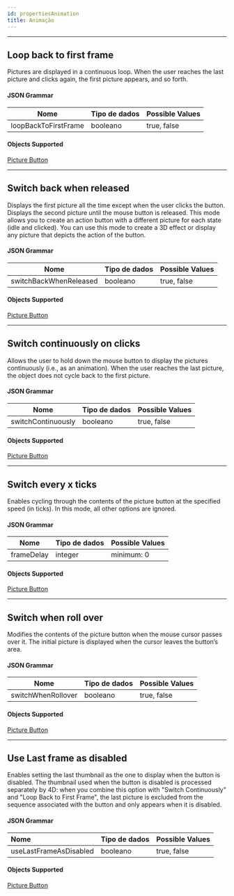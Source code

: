 ```yaml
---
id: propertiesAnimation
title: Animação
---
```


---
## Loop back to first frame

Pictures are displayed in a continuous loop. When the user reaches the last picture and clicks again, the first picture appears, and so forth.


#### JSON Grammar

| Nome                 | Tipo de dados | Possible Values |
| -------------------- | ------------- | --------------- |
| loopBackToFirstFrame | booleano      | true, false     |

#### Objects Supported

[Picture Button](pictureButton_overview.md)



---
## Switch back when released

Displays the first picture all the time except when the user clicks the button. Displays the second picture until the mouse button is released. This mode allows you to create an action button with a different picture for each state (idle and clicked). You can use this mode to create a 3D effect or display any picture that depicts the action of the button.


#### JSON Grammar

| Nome                   | Tipo de dados | Possible Values |
| ---------------------- | ------------- | --------------- |
| switchBackWhenReleased | booleano      | true, false     |

#### Objects Supported

[Picture Button](pictureButton_overview.md)





---
## Switch continuously on clicks

Allows the user to hold down the mouse button to display the pictures continuously (i.e., as an animation). When the user reaches the last picture, the object does not cycle back to the first picture.

#### JSON Grammar

| Nome               | Tipo de dados | Possible Values |
| ------------------ | ------------- | --------------- |
| switchContinuously | booleano      | true, false     |

#### Objects Supported

[Picture Button](pictureButton_overview.md)




---
## Switch every x ticks

Enables cycling through the contents of the picture button at the specified speed (in ticks). In this mode, all other options are ignored.

#### JSON Grammar

| Nome       | Tipo de dados | Possible Values |
| ---------- | ------------- | --------------- |
| frameDelay | integer       | minimum: 0      |

#### Objects Supported

[Picture Button](pictureButton_overview.md)





---
## Switch when roll over

Modifies the contents of the picture button when the mouse cursor passes over it. The initial picture is displayed when the cursor leaves the button’s area.

#### JSON Grammar

| Nome               | Tipo de dados | Possible Values |
| ------------------ | ------------- | --------------- |
| switchWhenRollover | booleano      | true, false     |

#### Objects Supported

[Picture Button](pictureButton_overview.md)






---
## Use Last frame as disabled

Enables setting the last thumbnail as the one to display when the button is disabled. The thumbnail used when the button is disabled is processed separately by 4D: when you combine this option with "Switch Continuously" and "Loop Back to First Frame", the last picture is excluded from the sequence associated with the button and only appears when it is disabled.


#### JSON Grammar

| Nome                   | Tipo de dados | Possible Values |
|:---------------------- | ------------- | --------------- |
| useLastFrameAsDisabled | booleano      | true, false     |


#### Objects Supported

[Picture Button](pictureButton_overview.md)
